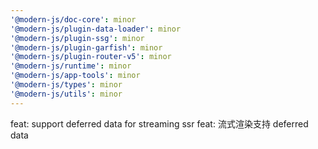 ```yaml
---
'@modern-js/doc-core': minor
'@modern-js/plugin-data-loader': minor
'@modern-js/plugin-ssg': minor
'@modern-js/plugin-garfish': minor
'@modern-js/plugin-router-v5': minor
'@modern-js/runtime': minor
'@modern-js/app-tools': minor
'@modern-js/types': minor
'@modern-js/utils': minor
---
```


feat: support deferred data for streaming ssr
feat: 流式渲染支持 deferred data
